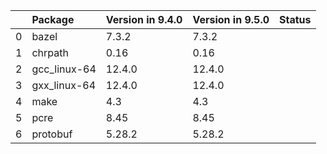 <!-- markdown-link-check-disable -->

|    | Package      | Version in 9.4.0   | Version in 9.5.0   | Status   |
|---:|:-------------|:-------------------|:-------------------|:---------|
|  0 | bazel        | 7.3.2              | 7.3.2              |          |
|  1 | chrpath      | 0.16               | 0.16               |          |
|  2 | gcc_linux-64 | 12.4.0             | 12.4.0             |          |
|  3 | gxx_linux-64 | 12.4.0             | 12.4.0             |          |
|  4 | make         | 4.3                | 4.3                |          |
|  5 | pcre         | 8.45               | 8.45               |          |
|  6 | protobuf     | 5.28.2             | 5.28.2             |          |